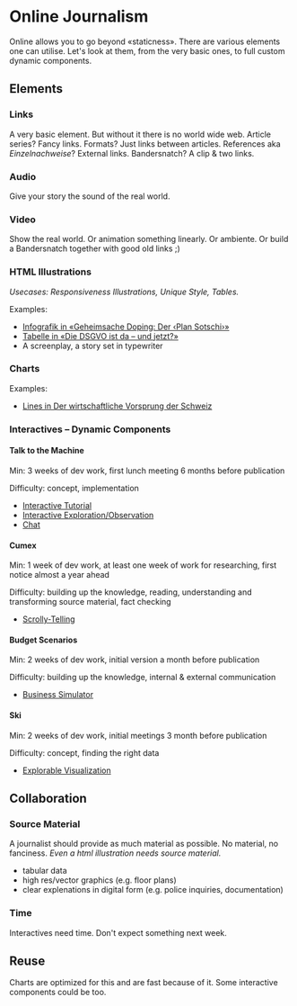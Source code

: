 # Online Journalism

Online allows you to go beyond «staticness». There are various elements one can utilise. Let's look at them, from the very basic ones, to full custom dynamic components.

## Elements

### Links

A very basic element. But without it there is no world wide web. Article series? Fancy links. Formats? Just links between articles. References aka _Einzelnachweise_? External links. Bandersnatch? A clip & two links.

### Audio

Give your story the sound of the real world.

### Video

Show the real world. Or animation something linearly. Or ambiente. Or build a Bandersnatch together with good old links ;)

### HTML Illustrations

_Usecases: Responsiveness Illustrations, Unique Style, Tables._

Examples:

- [Infografik in «Geheimsache Doping: Der ‹Plan Sotschi›»](https://www.republik.ch/2018/01/29/geheimsache-doping-teil1)
- [Tabelle in «Die DSGVO ist da – und jetzt?»](https://www.republik.ch/2018/05/25/die-dsgvo-ist-da-und-jetzt)
- A screenplay, a story set in typewriter

### Charts

Examples:

- [Lines in Der wirtschaftliche Vorsprung der Schweiz](https://www.republik.ch/2018/02/19/der-lange-vorsprung-der-schweiz)

### Interactives – Dynamic Components

#### Talk to the Machine

Min: 3 weeks of dev work, first lunch meeting 6 months before publication

Difficulty: concept, implementation

- [Interactive Tutorial](https://www.republik.ch/2018/06/25/weltweite-webkunst)
- [Interactive Exploration/Observation](https://www.republik.ch/2018/06/26/blick-in-die-blackbox)
- [Chat](https://www.republik.ch/2018/06/27/programmier-dich-doch-selbst)

#### Cumex

Min: 1 week of dev work, at least one week of work for researching, first notice almost a year ahead

Difficulty: building up the knowledge, reading, understanding and transforming source material, fact checking

- [Scrolly-Telling](https://www.republik.ch/2018/10/18/cum-ex-files-lesehilfe)

#### Budget Scenarios

Min: 2 weeks of dev work, initial version a month before publication

Difficulty: building up the knowledge, internal & external communication

- [Business Simulator](https://www.republik.ch/2019/01/07/unser-plan-ihr-plan)

#### Ski

Min: 2 weeks of dev work, initial meetings 3 month before publication

Difficulty: concept, finding the right data

- [Explorable Visualization](https://www.republik.ch/2019/02/06/wo-koennen-wir-im-jahr-2060-noch-ski-fahren)

## Collaboration

### Source Material

A journalist should provide as much material as possible. No material, no fanciness. _Even a html illustration needs source material._

- tabular data
- high res/vector graphics (e.g. floor plans)
- clear explenations in digital form (e.g. police inquiries, documentation)

### Time

Interactives need time. Don't expect something next week.

## Reuse

Charts are optimized for this and are fast because of it. Some interactive components could be too.
